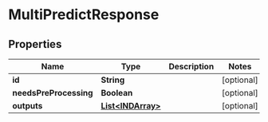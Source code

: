 

# MultiPredictResponse

## Properties

Name | Type | Description | Notes
------------ | ------------- | ------------- | -------------
**id** | **String** |  |  [optional]
**needsPreProcessing** | **Boolean** |  |  [optional]
**outputs** | [**List&lt;INDArray&gt;**](INDArray.md) |  |  [optional]



